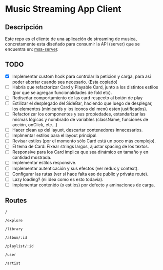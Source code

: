 # Music Streaming App Client

## Descripción

Este repo es el cliente de una aplicación de streaming de musica, concretamente esta diseñado para consumir la API (server) que se encuentra en: [msa-server](https://github.com/JiunMHsu/msa-server).

## TODO

- [x] Implementar custom hook para controlar la peticion y carga, para así poder abortar cuando sea necesario. (Esta copiado)
- [ ] Habría que refactorizar Card y Playable Card, junto a los distintos estilos (por que se agregan funcionalidades de fold etc).
- [ ] Rediseñar comportamiento de las card respecto al botón de play
- [ ] Estilizar el desplegado del SideBar, haciendo que luego de desplegar, los elementos (minicards y los iconos del menú esten justificados).
- [ ] Refactorizar los componentes y sus propiedades, estandarizar las mismas lógicas y nombrado de variables (className, funciones de acción, onClick, etc...)
- [ ] Hacer clean up del layuot, descartar contenedores innecesarios.
- [ ] Implmentar estilos para el layout principal.
- [ ] Revisar estilos (por el momento sólo Card está un poco más complejo).
- [ ] El tema de Card: Fixear strings largos, ajustar spacing de los textos.
- [ ] Responsive para los Card implica que sea dinámico en tamaño y en cantidad mostrada.
- [ ] Implementar estilos responsive.
- [ ] Implementar autenticación y sus efectos (ver redux y context).
- [ ] Configurar las rutas (ver si hace falta eso de public y private route).
- [ ] Lazy loading? (ni idea como es esto todavía).
- [ ] Implementar contenido (o estilos) por defecto y aminaciones de carga.

## Routes

`/`

`/explore`

`/library`

`/album/:id`

`/playlist/:id`

`/user`

`/artist`

